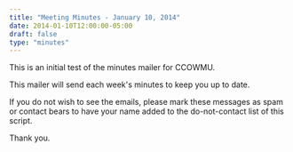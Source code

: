 ```yaml
---
title: "Meeting Minutes - January 10, 2014"
date: 2014-01-10T12:00:00-05:00
draft: false
type: "minutes"
---
```


This is an initial test of the minutes mailer for CCOWMU.

This mailer will send each week's minutes to keep you up to date.

If you do not wish to see the emails, please mark these messages as spam or contact bears to have your name added to the do-not-contact list of this script.

Thank you.

